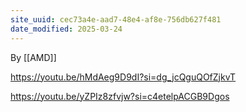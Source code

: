 ```yaml
---
site_uuid: cec73a4e-aad7-48e4-af8e-756db627f481
date_modified: 2025-03-24
---
```





By [[AMD]]

https://youtu.be/hMdAeg9D9dI?si=dg_jcQguQOfZjkvT

https://youtu.be/yZPIz8zfvjw?si=c4etelpACGB9Dgos

